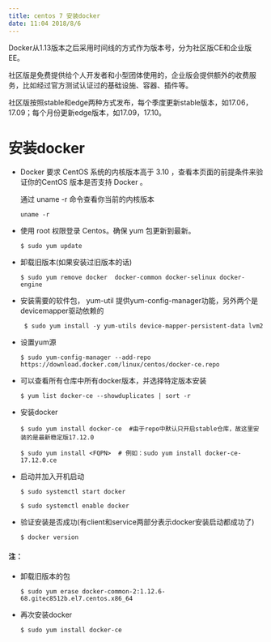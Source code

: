 ```yaml
---
title: centos 7 安装docker
date: 11:04 2018/8/6
---
```


Docker从1.13版本之后采用时间线的方式作为版本号，分为社区版CE和企业版EE。

社区版是免费提供给个人开发者和小型团体使用的，企业版会提供额外的收费服务，比如经过官方测试认证过的基础设施、容器、插件等。

社区版按照stable和edge两种方式发布，每个季度更新stable版本，如17.06，17.09；每个月份更新edge版本，如17.09，17.10。


# 安装docker

- Docker 要求 CentOS 系统的内核版本高于 3.10 ，查看本页面的前提条件来验证你的CentOS 版本是否支持 Docker 。
  
  通过 uname -r 命令查看你当前的内核版本
  
  ``` uname -r ```

- 使用 root 权限登录 Centos。确保 yum 包更新到最新。
  
  ``` $ sudo yum update ```
  
- 卸载旧版本(如果安装过旧版本的话)

  ``` $ sudo yum remove docker  docker-common docker-selinux docker-engine ``` 

- 安装需要的软件包， yum-util 提供yum-config-manager功能，另外两个是devicemapper驱动依赖的

  ```  $ sudo yum install -y yum-utils device-mapper-persistent-data lvm2 ``` 
- 设置yum源

  ``` $ sudo yum-config-manager --add-repo https://download.docker.com/linux/centos/docker-ce.repo ``` 
 

- 可以查看所有仓库中所有docker版本，并选择特定版本安装

  ``` $ yum list docker-ce --showduplicates | sort -r ``` 
  
- 安装docker

  ``` $ sudo yum install docker-ce  #由于repo中默认只开启stable仓库，故这里安装的是最新稳定版17.12.0  ``` 
  
  ``` $ sudo yum install <FQPN>  # 例如：sudo yum install docker-ce-17.12.0.ce  ``` 


- 启动并加入开机启动

  ``` $ sudo systemctl start docker  ``` 
  
  ``` $ sudo systemctl enable docker  ``` 


- 验证安装是否成功(有client和service两部分表示docker安装启动都成功了)

  ``` $ docker version  ``` 



#### 注：

- 卸载旧版本的包

  ``` $ sudo yum erase docker-common-2:1.12.6-68.gitec8512b.el7.centos.x86_64  ``` 

- 再次安装docker
  
  ``` $ sudo yum install docker-ce  ``` 